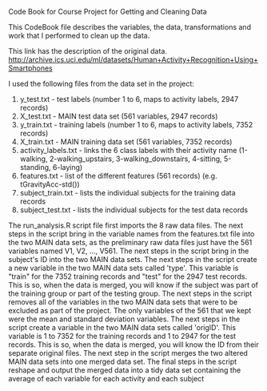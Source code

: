 Code Book for Course Project for Getting and Cleaning Data

This CodeBook file describes the variables, the data, transformations and work that I performed to clean up the data.

This link has the description of the original data. http://archive.ics.uci.edu/ml/datasets/Human+Activity+Recognition+Using+Smartphones

I used the following files from the data set in the project:
1. y_test.txt - test labels (number 1 to 6, maps to activity labels, 2947 records)
2. X_test.txt - MAIN test data set (561 variables, 2947 records)
3. y_train.txt - training labels (number 1 to 6, maps to activity labels, 7352 records)
4. X_train.txt - MAIN training data set (561 variables, 7352 records)
5. activity_labels.txt - links the 6 class labels with their activity name (1-walking, 2-walking_upstairs, 3-walking_downstairs, 4-sitting, 5-standing, 6-laying)
6. features.txt - list of the different features (561 records) (e.g. tGravityAcc-std())
7. subject_train.txt - lists the individual subjects for the training data records
8. subject_test.txt - lists the individual subjects for the test data records

The run_analysis.R script file first imports the 8 raw data files.
The next steps in the script bring in the variable names from the features.txt file into the two MAIN data sets, as the preliminary raw data files just have the 561 variables named V1, V2, ..., V561.
The next steps in the script bring in the subject's ID into the two MAIN data sets.
The next steps in the script create a new variable in the two MAIN data sets called 'type'. This variable is "train" for the 7352 training records and "test" for the 2947 test records. This is so, when the data is merged, you will know if the subject was part of the training group or part of the testing group.
The next steps in the script removes all of the variables in the two MAIN data sets that were to be excluded as part of the project. The only variables of the 561 that we kept were the mean and standard deviation variables.
The next steps in the script create a variable in the two MAIN data sets called 'origID'. This variable is 1 to 7352 for the training records and 1 to 2947 for the test records. This is so, when the data is merged, you will know the ID from their separate original files.
The next step in the script merges the two altered MAIN data sets into one merged data set.
The final steps in the script reshape and output the merged data into a tidy data set containing the average of each variable for each activity and each subject

 
